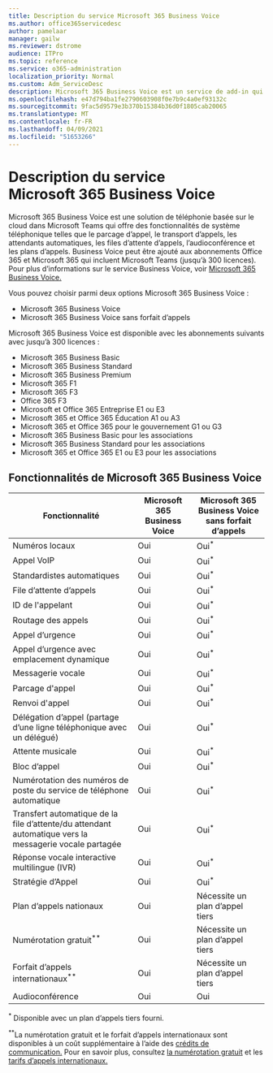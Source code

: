 ```yaml
---
title: Description du service Microsoft 365 Business Voice
ms.author: office365servicedesc
author: pamelaar
manager: gailw
ms.reviewer: dstrome
audience: ITPro
ms.topic: reference
ms.service: o365-administration
localization_priority: Normal
ms.custom: Adm_ServiceDesc
description: Microsoft 365 Business Voice est un service de add-in qui vous permet d’utiliser Microsoft Teams pour les appels téléphoniques. Cela combine le système téléphonique, le forfait d’appels nationaux, les SMS et l’audioconférence.
ms.openlocfilehash: e47d794ba1fe2790603908f0e7b9c4a0ef93132c
ms.sourcegitcommit: 9fac5d9579e3b370b15384b36d0f1805cab20065
ms.translationtype: MT
ms.contentlocale: fr-FR
ms.lasthandoff: 04/09/2021
ms.locfileid: "51653266"
---
```

# <a name="microsoft-365-business-voice-service-description"></a>Description du service Microsoft 365 Business Voice

Microsoft 365 Business Voice est une solution de téléphonie basée sur le cloud dans Microsoft Teams qui offre des fonctionnalités de système téléphonique telles que le parcage d’appel, le transport d’appels, les attendants automatiques, les files d’attente d’appels, l’audioconférence et les plans d’appels. Business Voice peut être ajouté aux abonnements Office 365 et Microsoft 365 qui incluent Microsoft Teams (jusqu’à 300 licences). Pour plus d’informations sur le service Business Voice, voir [Microsoft 365 Business Voice.](/MicrosoftTeams/business-voice/whats-business-voice)

Vous pouvez choisir parmi deux options Microsoft 365 Business Voice :

- Microsoft 365 Business Voice
- Microsoft 365 Business Voice sans forfait d’appels

Microsoft 365 Business Voice est disponible avec les abonnements suivants avec jusqu’à 300 licences :

- Microsoft 365 Business Basic
- Microsoft 365 Business Standard
- Microsoft 365 Business Premium
- Microsoft 365 F1
- Microsoft 365 F3
- Office 365 F3
- Microsoft et Office 365 Entreprise E1 ou E3
- Microsoft 365 et Office 365 Éducation A1 ou A3
- Microsoft 365 et Office 365 pour le gouvernement G1 ou G3
- Microsoft 365 Business Basic pour les associations
- Microsoft 365 Business Standard pour les associations
- Microsoft 365 et Office 365 E1 ou E3 pour les associations

## <a name="microsoft-365-business-voice-features"></a>Fonctionnalités de Microsoft 365 Business Voice

| Fonctionnalité | Microsoft 365 Business Voice | Microsoft 365 Business Voice sans forfait d’appels |
|--------------------------------------------------------|------------------------------|---------------------------------------------------|
| Numéros locaux | Oui | Oui<sup>*</sup> |
| Appel VoIP | Oui | Oui<sup>*</sup> |
| Standardistes automatiques | Oui | Oui<sup>*</sup> |
| File d’attente d’appels | Oui | Oui<sup>*</sup> |
| ID de l'appelant | Oui | Oui<sup>*</sup> |
| Routage des appels | Oui | Oui<sup>*</sup> |
| Appel d’urgence | Oui | Oui<sup>*</sup> |
| Appel d’urgence avec emplacement dynamique | Oui | Oui<sup>*</sup> |
| Messagerie vocale | Oui | Oui<sup>*</sup> |
| Parcage d'appel | Oui | Oui<sup>*</sup> |
| Renvoi d'appel | Oui | Oui<sup>*</sup> |
| Délégation d’appel (partage d’une ligne téléphonique avec un délégué) | Oui | Oui<sup>*</sup> |
| Attente musicale | Oui | Oui<sup>*</sup> |
| Bloc d’appel | Oui | Oui<sup>*</sup> |
| Numérotation des numéros de poste du service de téléphone automatique | Oui | Oui<sup>*</sup> |
| Transfert automatique de la file d’attente/du attendant automatique vers la messagerie vocale partagée | Oui | Oui<sup>*</sup> |
| Réponse vocale interactive multilingue (IVR) | Oui | Oui<sup>*</sup> |
| Stratégie d’Appel | Oui | Oui<sup>*</sup> |
| Plan d’appels nationaux | Oui | Nécessite un plan d’appel tiers |
| Numérotation gratuit<sup>**</sup> | Oui | Nécessite un plan d’appel tiers |
| Forfait d’appels internationaux<sup>**</sup> | Oui | Nécessite un plan d’appel tiers |
| Audioconférence | Oui | Oui |

<sup>*</sup> Disponible avec un plan d’appels tiers fourni.

<sup>**</sup>La numérotation gratuit et le forfait d’appels internationaux sont disponibles à un coût supplémentaire à l’aide des [crédits de communication.](/microsoftteams/what-are-communications-credits) Pour en savoir plus, consultez [la numérotation gratuit](/microsoftteams/toll-free-dialing-limitations-and-restrictions) et les [tarifs d’appels internationaux.](https://www.microsoft.com/microsoft-365/microsoft-teams/voice-calling?rtc=1#ow-download-rates)